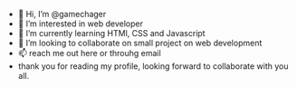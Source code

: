 - 👋 Hi, I’m @gamechager
- 👀 I’m interested in web developer
- 🌱 I’m currently learning HTMl, CSS and Javascript
- 💞️ I’m looking to collaborate on small project on web development
- 📫 reach me out here or throuhg email 
- thank you for reading my profile, looking forward to collaborate with you all.

<!---
gamechager/gamechager is a ✨ special ✨ repository because its `README.md` (this file) appears on your GitHub profile.
You can click the Preview link to take a look at your changes.
--->
